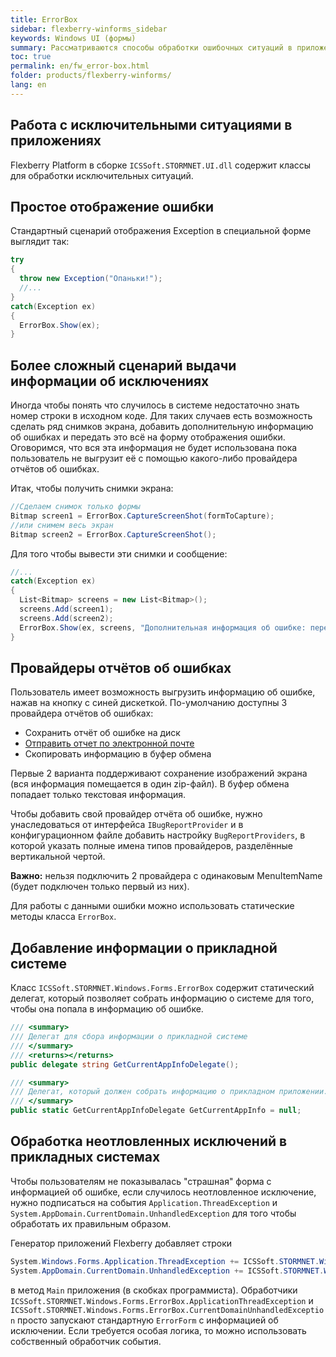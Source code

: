 ```yaml
---
title: ErrorBox
sidebar: flexberry-winforms_sidebar
keywords: Windows UI (формы)
summary: Рассматриваются способы обработки ошибочных ситуаций в приложении, указаны способы изменения стандартного поведения в прикладном коде
toc: true
permalink: en/fw_error-box.html
folder: products/flexberry-winforms/
lang: en
---
```


## Работа с исключительными ситуациями в приложениях
Flexberry Platform в сборке `ICSSoft.STORMNET.UI.dll` содержит классы для обработки исключительных ситуаций. 

## Простое отображение ошибки
Стандартный сценарий отображения Exception в специальной форме выглядит так:

```csharp
try
{
  throw new Exception("Опаньки!");
  //...
}
catch(Exception ex)
{
  ErrorBox.Show(ex);
}
```

## Более сложный сценарий выдачи информации об исключениях
Иногда чтобы понять что случилось в системе недостаточно знать номер строки в исходном коде. Для таких случаев есть возможность сделать ряд снимков экрана, добавить дополнительную информацию об ошибках и передать это всё на форму отображения ошибки. Оговоримся, что вся эта информация не будет использована пока пользователь не выгрузит её с помощью какого-либо провайдера отчётов об ошибках.

Итак, чтобы получить снимки экрана:

```csharp
//Сделаем снимок только формы
Bitmap screen1 = ErrorBox.CaptureScreenShot(formToCapture);
//или снимем весь экран
Bitmap screen2 = ErrorBox.CaptureScreenShot();
```

Для того чтобы вывести эти снимки и сообщение:

```csharp
//...
catch(Exception ex)
{
  List<Bitmap> screens = new List<Bitmap>();
  screens.Add(screen1);
  screens.Add(screen2);
  ErrorBox.Show(ex, screens, "Дополнительная информация об ошибке: переменная Х имеет значение:" + X);
}
```

## Провайдеры отчётов об ошибках
Пользователь имеет возможность выгрузить информацию об ошибке, нажав на кнопку с синей дискеткой. По-умолчанию доступны 3 провайдера отчётов об ошибках: 
* Сохранить отчёт об ошибке на диск
* [Отправить отчет по электронной почте](fw_send-to-email-bug-report-provider.html)
* Скопировать информацию в буфер обмена

Первые 2 варианта поддерживают сохранение изображений экрана (вся информация помещается в один zip-файл). В буфер обмена попадает только текстовая информация.


Чтобы добавить свой провайдер отчёта об ошибке, нужно унаследоваться от интерфейса `IBugReportProvider` и в конфигурационном файле добавить настройку `BugReportProviders`, в которой указать полные имена типов провайдеров, разделённые вертикальной чертой. 

__Важно:__ нельзя подключить 2 провайдера с одинаковым MenuItemName (будет подключен только первый из них).

Для работы с данными ошибки можно использовать статические методы класса `ErrorBox`.


## Добавление информации о прикладной системе
Класс `ICSSoft.STORMNET.Windows.Forms.ErrorBox` содержит статический делегат, который позволяет собрать информацию о системе для того, чтобы она попала в информацию об ошибке.

```csharp
/// <summary>
/// Делегат для сбора информации о прикладной системе
/// </summary>
/// <returns></returns>
public delegate string GetCurrentAppInfoDelegate();

/// <summary>
/// Делегат, который должен собрать информацию о прикладном приложении. Его результат будет присобачен к общей информации о системе.
/// </summary>
public static GetCurrentAppInfoDelegate GetCurrentAppInfo = null;
```

## Обработка неотловленных исключений в прикладных системах
Чтобы пользователям не показывалась "страшная" форма с информацией об ошибке, если случилось неотловленное исключение, нужно подписаться на события `Application.ThreadException` и `System.AppDomain.CurrentDomain.UnhandledException` для того чтобы обработать их правильным образом.

Генератор приложений Flexberry добавляет строки

```csharp
System.Windows.Forms.Application.ThreadException += ICSSoft.STORMNET.Windows.Forms.ErrorBox.ApplicationThreadException;
System.AppDomain.CurrentDomain.UnhandledException += ICSSoft.STORMNET.Windows.Forms.ErrorBox.CurrentDomainUnhandledException;
```

в метод `Main` приложения (в скобках программиста). Обработчики `ICSSoft.STORMNET.Windows.Forms.ErrorBox.ApplicationThreadException` и `ICSSoft.STORMNET.Windows.Forms.ErrorBox.CurrentDomainUnhandledException` просто запускают стандартную `ErrorForm` с информацией об исключении. Если требуется особая логика, то можно использовать собственный обработчик события. 

